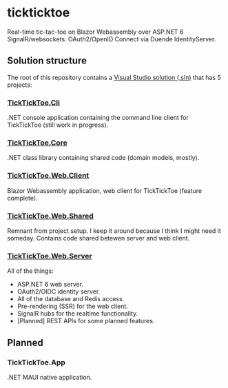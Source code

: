 # tickticktoe
Real-time tic-tac-toe on Blazor Webassembly over ASP.NET 6 SignalR/websockets. OAuth2/OpenID Connect via Duende IdentityServer.

## Solution structure

The root of this repository contains a [Visual Studio solution (.sln)](https://github.com/sixpeteunder/tickticktoe/blob/master/tickticktoe.sln) that has 5 projects:


### [TickTickToe.Cli](https://github.com/sixpeteunder/tickticktoe/tree/master/src/TickTickToe.Cli)

.NET console application containing the command line client for TickTickToe (still work in progress).


### [TickTickToe.Core](https://github.com/sixpeteunder/tickticktoe/tree/master/src/TickTickToe.Core)

.NET class library containing shared code (domain models, mostly).


### [TickTickToe.Web.Client](https://github.com/sixpeteunder/tickticktoe/tree/master/src/TickTickToe.Web.Client)

Blazor Webassembly application, web client for TickTickToe (feature complete).


### [TickTickToe.Web.Shared](https://github.com/sixpeteunder/tickticktoe/tree/master/src/TickTickToe.Web.Shared)

Remnant from project setup. I keep it around because I think I might need it someday. Contains code shared betewen server and web client.


### [TickTickToe.Web.Server](https://github.com/sixpeteunder/tickticktoe/tree/master/src/TickTickToe.Web.Server)

All of the things:
- ASP.NET 6 web server.
- OAuth2/OIDC identity server.
- All of the database and Redis access.
- Pre-rendering (SSR) for the web client.
- SignalR hubs for the realtime functionality.
- [Planned] REST APIs for some planned features.


## Planned

### TickTickToe.App

.NET MAUI native application.

